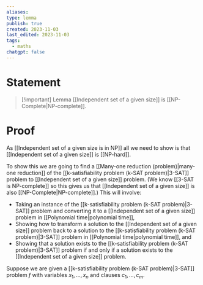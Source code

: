 ```yaml
---
aliases: 
type: lemma
publish: true
created: 2023-11-03
last_edited: 2023-11-03
tags:
  - maths
chatgpt: false
---
```

# Statement

> [!important] Lemma
> [[Independent set of a given size]] is [[NP-Complete|NP-complete]].

# Proof

As [[Independent set of a given size is in NP]] all we need to show is that [[Independent set of a given size]] is [[NP-hard]].

To show this we are going to find a [[Many-one reduction (problem)|many-one reduction]] of the [[k-satisfiability problem (k-SAT problem)|3-SAT]] problem to [[Independent set of a given size]] problem. (We know [[3-SAT is NP-complete]] so this gives us that [[Independent set of a given size]] is also [[NP-Complete|NP-complete]].) This will involve:

- Taking an instance of the [[k-satisfiability problem (k-SAT problem)|3-SAT]] problem and converting it to a [[Independent set of a given size]] problem in [[Polynomial time|polynomial time]],
- Showing how to transform a solution to the [[Independent set of a given size]] problem back to a solution to the [[k-satisfiability problem (k-SAT problem)|3-SAT]] problem in [[Polynomial time|polynomial time]], and
- Showing that a solution exists to the [[k-satisfiability problem (k-SAT problem)|3-SAT]] problem if and only if a solution exists to the [[Independent set of a given size]] problem.

Suppose we are given a [[k-satisfiability problem (k-SAT problem)|3-SAT]] problem $f$ with variables $x_1, \ldots, x_n$ and clauses $c_1, \ldots, c_m$.    

